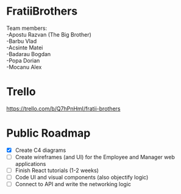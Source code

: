 # FratiiBrothers
Team members: <br>-Apostu Razvan (The Big Brother)<br>
                   -Barbu Vlad<br>
                   -Acsinte Matei<br>
                   -Badarau Bogdan<br>
                   -Popa Dorian<br>
                   -Mocanu Alex<br>
# Trello
https://trello.com/b/Q7hPnHmI/fratii-brothers

# Public Roadmap

- [x] Create C4 diagrams
- [ ] Create wireframes (and UI) for the Employee and Manager web applications
- [ ] Finish React tutorials (1-2 weeks)
- [ ] Code UI and visual components (also objectify logic)
- [ ] Connect to API and write the networking logic

